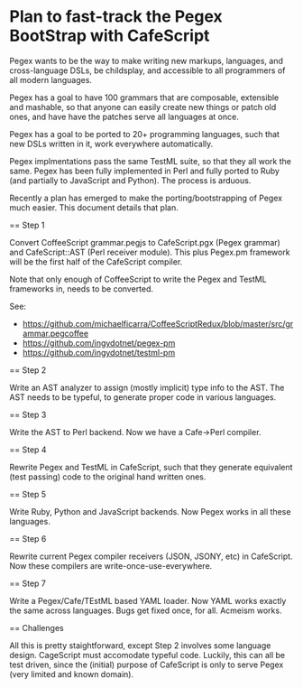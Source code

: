 Plan to fast-track the Pegex BootStrap with CafeScript
======================================================

Pegex wants to be the way to make writing new markups, languages, and
cross-language DSLs, be childsplay, and accessible to all programmers of all
modern languages.

Pegex has a goal to have 100 grammars that are composable, extensible and
mashable, so that anyone can easily create new things or patch old ones, and
have have the patches serve all languages at once.

Pegex has a goal to be ported to 20+ programming languages, such that new DSLs
written in it, work everywhere automatically.

Pegex implmentations pass the same TestML suite, so that they all work the
same. Pegex has been fully implemented in Perl and fully ported to Ruby (and
partially to JavaScript and Python). The process is arduous.

Recently a plan has emerged to make the porting/bootstrapping of Pegex much
easier. This document details that plan.

== Step 1

Convert CoffeeScript grammar.pegjs to CafeScript.pgx (Pegex grammar) and
CafeScript::AST (Perl receiver module). This plus Pegex.pm framework will be
the first half of the CafeScript compiler.

Note that only enough of CoffeeScript to write the Pegex and TestML frameworks
in, needs to be converted.

See:

* https://github.com/michaelficarra/CoffeeScriptRedux/blob/master/src/grammar.pegcoffee
* https://github.com/ingydotnet/pegex-pm
* https://github.com/ingydotnet/testml-pm

== Step 2

Write an AST analyzer to assign (mostly implicit) type info to the AST. The AST
needs to be typeful, to generate proper code in various languages.

== Step 3

Write the AST to Perl backend. Now we have a Cafe→Perl compiler.

== Step 4

Rewrite Pegex and TestML in CafeScript, such that they generate equivalent
(test passing) code to the original hand written ones.

== Step 5

Write Ruby, Python and JavaScript backends. Now Pegex works in all these languages.

== Step 6

Rewrite current Pegex compiler receivers (JSON, JSONY, etc) in CafeScript. Now
these compilers are write-once-use-everywhere.

== Step 7

Write a Pegex/Cafe/TEstML based YAML loader. Now YAML works exactly the same
across languages. Bugs get fixed once, for all. Acmeism works.

== Challenges

All this is pretty staightforward, except Step 2 involves some language design.
CageScript must accomodate typeful code. Luckily, this can all be test driven,
since the (initial) purpose of CafeScript is only to serve Pegex (very limited
and known domain).
